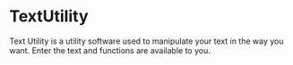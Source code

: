 # TextUtility
Text Utility is a utility software used to manipulate your text in the way you want. Enter the text and functions are available to you.